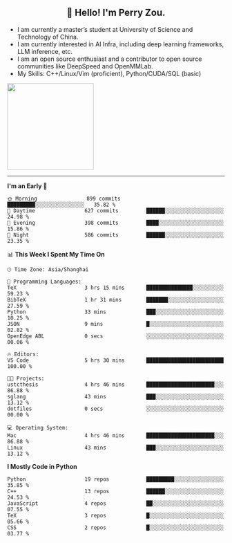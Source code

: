 <h2 align="center">👋 Hello! I'm Perry Zou.</h2>

- I am currently a master’s student at University of Science and Technology of China.
- I am currently interested in AI Infra, including deep learning frameworks, LLM inference, etc.
- I am an open source enthusiast and a contributor to open source communities like DeepSpeed and OpenMMLab.
- My Skills: C++/Linux/Vim (proficient), Python/CUDA/SQL (basic)

<img height=200 align="center" src="https://github-readme-stats.vercel.app/api?username=zonepg" />

-------

<!--START_SECTION:waka-->
**I'm an Early 🐤** 

```text
🌞 Morning                899 commits         █████████░░░░░░░░░░░░░░░░   35.82 % 
🌆 Daytime                627 commits         ██████░░░░░░░░░░░░░░░░░░░   24.98 % 
🌃 Evening                398 commits         ████░░░░░░░░░░░░░░░░░░░░░   15.86 % 
🌙 Night                  586 commits         ██████░░░░░░░░░░░░░░░░░░░   23.35 % 
```


📊 **This Week I Spent My Time On** 

```text
🕑︎ Time Zone: Asia/Shanghai

💬 Programming Languages: 
TeX                      3 hrs 15 mins       ███████████████░░░░░░░░░░   59.23 % 
BibTeX                   1 hr 31 mins        ███████░░░░░░░░░░░░░░░░░░   27.59 % 
Python                   33 mins             ███░░░░░░░░░░░░░░░░░░░░░░   10.25 % 
JSON                     9 mins              █░░░░░░░░░░░░░░░░░░░░░░░░   02.82 % 
OpenEdge ABL             0 secs              ░░░░░░░░░░░░░░░░░░░░░░░░░   00.06 % 

🔥 Editors: 
VS Code                  5 hrs 30 mins       █████████████████████████   100.00 % 

🐱‍💻 Projects: 
ustcthesis               4 hrs 46 mins       ██████████████████████░░░   86.88 % 
sglang                   43 mins             ███░░░░░░░░░░░░░░░░░░░░░░   13.12 % 
dotfiles                 0 secs              ░░░░░░░░░░░░░░░░░░░░░░░░░   00.00 % 

💻 Operating System: 
Mac                      4 hrs 46 mins       ██████████████████████░░░   86.88 % 
Linux                    43 mins             ███░░░░░░░░░░░░░░░░░░░░░░   13.12 % 
```

**I Mostly Code in Python** 

```text
Python                   19 repos            █████████░░░░░░░░░░░░░░░░   35.85 % 
C++                      13 repos            ██████░░░░░░░░░░░░░░░░░░░   24.53 % 
JavaScript               4 repos             ██░░░░░░░░░░░░░░░░░░░░░░░   07.55 % 
TeX                      3 repos             █░░░░░░░░░░░░░░░░░░░░░░░░   05.66 % 
CSS                      2 repos             █░░░░░░░░░░░░░░░░░░░░░░░░   03.77 % 
```




<!--END_SECTION:waka-->
